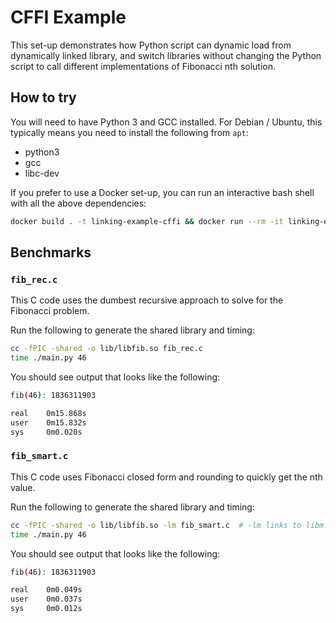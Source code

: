 # CFFI Example

This set-up demonstrates how Python script can dynamic load from dynamically
linked library, and switch libraries without changing the Python script to call
different implementations of Fibonacci nth solution.

## How to try

You will need to have Python 3 and GCC installed. For Debian / Ubuntu, this
typically means you need to install the following from `apt`:

- python3
- gcc
- libc-dev

If you prefer to use a Docker set-up, you can run an interactive bash shell with
all the above dependencies:

```bash
docker build . -t linking-example-cffi && docker run --rm -it linking-example-cffi
```

## Benchmarks

### `fib_rec.c`

This C code uses the dumbest recursive approach to solve for the Fibonacci
problem.

Run the following to generate the shared library and timing:

```bash
cc -fPIC -shared -o lib/libfib.so fib_rec.c
time ./main.py 46
```

You should see output that looks like the following:

```bash
fib(46): 1836311903

real    0m15.868s
user    0m15.832s
sys     0m0.020s
```

### `fib_smart.c`

This C code uses Fibonacci closed form and rounding to quickly get the nth
value.

Run the following to generate the shared library and timing:

```bash
cc -fPIC -shared -o lib/libfib.so -lm fib_smart.c  # -lm links to libm.so
time ./main.py 46
```

You should see output that looks like the following:

```bash
fib(46): 1836311903

real    0m0.049s
user    0m0.037s
sys     0m0.012s
